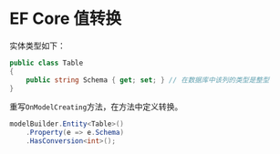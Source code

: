 # EF Core 值转换

实体类型如下：

```c#
public class Table
{
    public string Schema { get; set; } // 在数据库中该列的类型是整型
}
```

重写`OnModelCreating`方法，在方法中定义转换。

```c#
modelBuilder.Entity<Table>()
    .Property(e => e.Schema)
    .HasConversion<int>();
```
